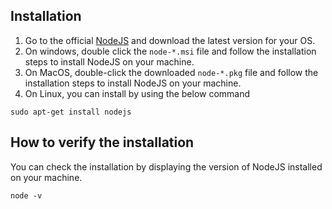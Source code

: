 
## Installation 

1. Go to the official [NodeJS](https://nodejs.org/en/download/) and download the latest version for your OS.
2. On windows, double click the `node-*.msi` file and follow the installation steps to install NodeJS on your machine.
3. On MacOS, double-click the downloaded `node-*.pkg` file and follow the installation steps to install NodeJS on your machine.
4. On Linux, you can install by using the below command

```
sudo apt-get install nodejs
```

## How to verify the installation

You can check the installation by displaying the version of NodeJS installed on your machine.

```
node -v
```

